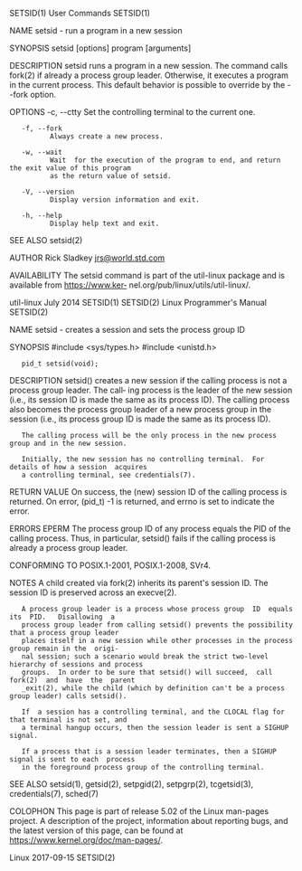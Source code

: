 SETSID(1)                                    User Commands                                   SETSID(1)

NAME
       setsid - run a program in a new session

SYNOPSIS
       setsid [options] program [arguments]

DESCRIPTION
       setsid  runs  a  program in a new session. The command calls fork(2) if already a process group
       leader.  Otherwise, it executes a program in the current process.   This  default  behavior  is
       possible to override by the --fork option.

OPTIONS
       -c, --ctty
              Set the controlling terminal to the current one.

       -f, --fork
              Always create a new process.

       -w, --wait
              Wait  for the execution of the program to end, and return the exit value of this program
              as the return value of setsid.

       -V, --version
              Display version information and exit.

       -h, --help
              Display help text and exit.

SEE ALSO
       setsid(2)

AUTHOR
       Rick Sladkey <jrs@world.std.com>

AVAILABILITY
       The setsid command is part of the util-linux package and  is  available  from  https://www.ker‐
       nel.org/pub/linux/utils/util-linux/.

util-linux                                     July 2014                                     SETSID(1)
SETSID(2)                              Linux Programmer's Manual                             SETSID(2)

NAME
       setsid - creates a session and sets the process group ID

SYNOPSIS
       #include <sys/types.h>
       #include <unistd.h>

       pid_t setsid(void);

DESCRIPTION
       setsid() creates a new session if the calling process is not a process group leader.  The call‐
       ing process is the leader of the new session (i.e., its session ID is  made  the  same  as  its
       process  ID).  The calling process also becomes the process group leader of a new process group
       in the session (i.e., its process group ID is made the same as its process ID).

       The calling process will be the only process in the new process group and in the new session.

       Initially, the new session has no controlling terminal.  For details of how a session  acquires
       a controlling terminal, see credentials(7).

RETURN VALUE
       On  success,  the (new) session ID of the calling process is returned.  On error, (pid_t) -1 is
       returned, and errno is set to indicate the error.

ERRORS
       EPERM  The process group ID of any process equals the PID of the  calling  process.   Thus,  in
              particular, setsid() fails if the calling process is already a process group leader.

CONFORMING TO
       POSIX.1-2001, POSIX.1-2008, SVr4.

NOTES
       A  child  created  via  fork(2)  inherits its parent's session ID.  The session ID is preserved
       across an execve(2).

       A process group leader is a process whose process group  ID  equals  its  PID.   Disallowing  a
       process group leader from calling setsid() prevents the possibility that a process group leader
       places itself in a new session while other processes in the process group remain in the  origi‐
       nal session; such a scenario would break the strict two-level hierarchy of sessions and process
       groups.  In order to be sure that setsid() will succeed,  call  fork(2)  and  have  the  parent
       _exit(2), while the child (which by definition can't be a process group leader) calls setsid().

       If  a session has a controlling terminal, and the CLOCAL flag for that terminal is not set, and
       a terminal hangup occurs, then the session leader is sent a SIGHUP signal.

       If a process that is a session leader terminates, then a SIGHUP signal is sent to each  process
       in the foreground process group of the controlling terminal.

SEE ALSO
       setsid(1), getsid(2), setpgid(2), setpgrp(2), tcgetsid(3), credentials(7), sched(7)

COLOPHON
       This  page  is  part  of  release  5.02  of  the Linux man-pages project.  A description of the
       project, information about reporting bugs, and the latest version of this page, can be found at
       https://www.kernel.org/doc/man-pages/.

Linux                                         2017-09-15                                     SETSID(2)
